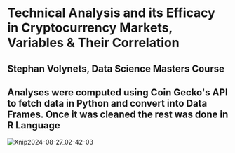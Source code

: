# Technical Analysis and its Efficacy in Cryptocurrency Markets, Variables & Their Correlation
## Stephan Volynets, Data Science Masters Course
## Analyses were computed using Coin Gecko's API to fetch data in Python and convert into Data Frames. Once it was cleaned the rest was done in R Language 
![Xnip2024-08-27_02-42-03](https://github.com/user-attachments/assets/6898b616-4780-4fd8-b3f3-51e7e4a76d9d)
